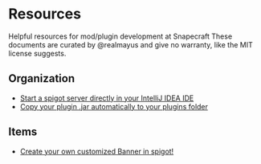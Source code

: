 # Resources
Helpful resources for mod/plugin development at Snapecraft
These documents are curated by @realmayus and give no warranty, like the MIT license suggests.


## Organization
* [Start a spigot server directly in your IntelliJ IDEA IDE](https://github.com/Snapecraft-Serverteam/Resources/blob/master/Start%20Server%20in%20IntelliJ.md)
* [Copy your plugin .jar automatically to your plugins folder](https://github.com/Snapecraft-Serverteam/Resources/blob/master/JAR%20Autocopy.md)

## Items
* [Create your own customized Banner in spigot!](https://github.com/Snapecraft-Serverteam/Resources/blob/master/Banners%20in%20Spigot.md)
